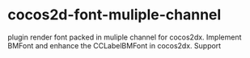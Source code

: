 cocos2d-font-muliple-channel
============================

plugin render font packed in muliple channel for cocos2dx. Implement BMFont and enhance the CCLabelBMFont in cocos2dx. Support 
